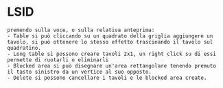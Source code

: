 # LSID
	premendo sulla voce, o sulla relativa anteprima:
	- Table si può cliccando su un quadrato della griglia aggiungere un tavolo, si può ottenere lo stesso effetto trascinando il tavolo sul quadratino.
	- Long table si possono creare tavoli 2x1, un right click su di essi permette di ruotarli o eliminarli
	- Blocked area si può disegnare un'area rettangolare tenendo premuto il tasto sinistro da un vertice al suo opposto.
	- Delete si possono cancellare i tavoli e le blocked area create.
